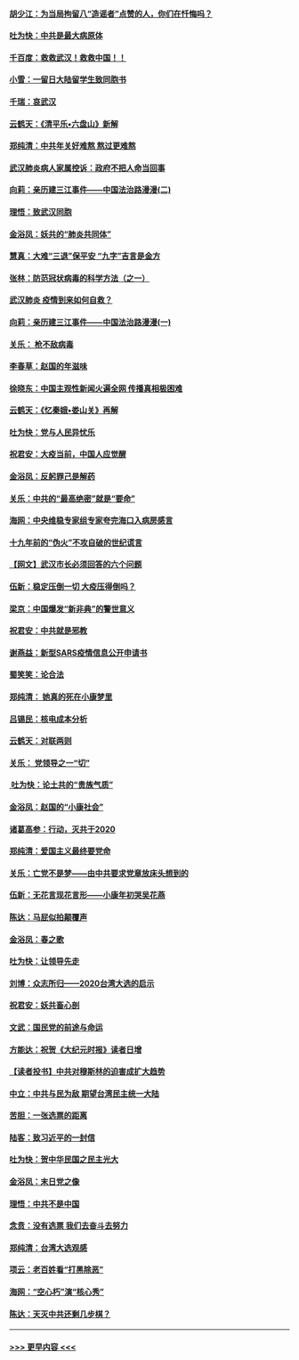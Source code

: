 #### [胡少江：为当局拘留八“造谣者”点赞的人，你们在忏悔吗？](../pages/nsc993/n11836801.md?t=02020611) 
#### [吐为快：中共是最大病原体](../pages/nsc993/n11836748.md?t=02020611) 
#### [千百度：救救武汉！救救中国！！](../pages/nsc993/n11836145.md?t=02020611) 
#### [小雪：一留日大陆留学生致同胞书](../pages/nsc993/n11834624.md?t=02020611) 
#### [千瑞：哀武汉](../pages/nsc993/n11833647.md?t=02020611) 
#### [云鹤天：《清平乐▪六盘山》新解](../pages/nsc993/n11833611.md?t=02020611) 
#### [郑纯清：中共年关好难熬 熬过更难熬](../pages/nsc993/n11833489.md?t=02020611) 
#### [武汉肺炎病人家属控诉：政府不把人命当回事](../pages/nsc993/n11833205.md?t=02020611) 
#### [向莉：亲历建三江事件——中国法治路漫漫(二)](../pages/nsc993/n11829102.md?t=02020611) 
#### [理悟：致武汉同胞](../pages/nsc993/n11831522.md?t=02020611) 
#### [金浴凤：妖共的“肺炎共同体”](../pages/nsc993/n11829448.md?t=02020611) 
#### [慧真：大难“三退”保平安 “九字”吉言是金方](../pages/nsc993/n11829501.md?t=02020611) 
#### [张林：防范冠状病毒的科学方法（之一）](../pages/nsc993/n11828618.md?t=02020611) 
#### [武汉肺炎 疫情到来如何自救？](../pages/nsc993/n11827632.md?t=02020611) 
#### [向莉：亲历建三江事件——中国法治路漫漫(一)](../pages/nsc993/n11827190.md?t=02020611) 
#### [关乐： 枪不敌病毒](../pages/nsc993/n11826746.md?t=02020611) 
#### [李春草：赵国的年滋味](../pages/nsc993/n11826321.md?t=02020611) 
#### [徐晓东：中国主观性新闻火遍全网 传播真相极困难](../pages/nsc993/n11826508.md?t=02020611) 
#### [云鹤天：《忆秦娥▪娄山关》再解](../pages/nsc993/n11824682.md?t=02020611) 
#### [吐为快：党与人民异忧乐](../pages/nsc993/n11824660.md?t=02020611) 
#### [祝君安：大疫当前，中国人应觉醒](../pages/nsc993/n11821946.md?t=02020611) 
#### [金浴凤：反躬罪己是解药](../pages/nsc993/n11820280.md?t=02020611) 
#### [关乐：中共的“最高绝密”就是“要命”](../pages/nsc993/n11816946.md?t=02020611) 
#### [海网：中央维稳专家组专家夸完海口入病房感言](../pages/nsc993/n11815138.md?t=02020611) 
#### [十九年前的“伪火”不攻自破的世纪谎言](../pages/nsc993/n11813238.md?t=02020611) 
#### [【网文】武汉市长必须回答的六个问题](../pages/nsc993/n11813848.md?t=02020611) 
#### [伍新：稳定压倒一切 大疫压得倒吗？](../pages/nsc993/n11812634.md?t=02020611) 
#### [梁京：中国爆发“新非典”的警世意义](../pages/nsc993/n11812554.md?t=02020611) 
#### [祝君安：中共就是邪教](../pages/nsc993/n11812431.md?t=02020611) 
#### [谢燕益：新型SARS疫情信息公开申请书](../pages/nsc993/n11808840.md?t=02020611) 
#### [蜀笑笑：论合法](../pages/nsc993/n11808064.md?t=02020611) 
#### [郑纯清： 她真的死在小康梦里](../pages/nsc993/n11806623.md?t=02020611) 
#### [吕锡民：核电成本分析](../pages/nsc993/n11806284.md?t=02020611) 
#### [云鹤天：对联两则](../pages/nsc993/n11805957.md?t=02020611) 
#### [关乐： 党领导之一“切”](../pages/nsc993/n11804505.md?t=02020611) 
#### [ 吐为快：论土共的“贵族气质”](../pages/nsc993/n11804490.md?t=02020611) 
#### [金浴凤：赵国的“小康社会”](../pages/nsc993/n11804452.md?t=02020611) 
#### [诸葛高参：行动，灭共于2020](../pages/nsc993/n11804120.md?t=02020611) 
#### [郑纯清：爱国主义最终要党命](../pages/nsc993/n11802197.md?t=02020611) 
#### [关乐：亡党不是梦——由中共要求党章放床头想到的](../pages/nsc993/n11802156.md?t=02020611) 
#### [伍新：无花言现花言形——小康年初哭吴花燕](../pages/nsc993/n11800044.md?t=02020611) 
#### [陈达：马屁似拍颠覆声](../pages/nsc993/n11800010.md?t=02020611) 
#### [金浴凤：春之歌](../pages/nsc993/n11797687.md?t=02020611) 
#### [吐为快：让领导先走](../pages/nsc993/n11797512.md?t=02020611) 
#### [刘博：众志所归——2020台湾大选的启示](../pages/nsc993/n11796878.md?t=02020611) 
#### [祝君安：妖共畜心剖](../pages/nsc993/n11794273.md?t=02020611) 
#### [文武：国民党的前途与命运](../pages/nsc993/n11794198.md?t=02020611) 
#### [方能达：祝贺《大纪元时报》读者日增](../pages/nsc993/n11793807.md?t=02020611) 
#### [【读者投书】中共对穆斯林的迫害成扩大趋势](../pages/nsc993/n11791371.md?t=02020611) 
#### [中立：中共与民为敌 期望台湾民主统一大陆](../pages/nsc993/n11790392.md?t=02020611) 
#### [苦胆：一张选票的距离](../pages/nsc993/n11788914.md?t=02020611) 
#### [陆客：致习近平的一封信](../pages/nsc993/n11788867.md?t=02020611) 
#### [吐为快：贺中华民国之民主光大](../pages/nsc993/n11788618.md?t=02020611) 
#### [金浴凤：末日党之像](../pages/nsc993/n11787475.md?t=02020611) 
#### [理悟：中共不是中国](../pages/nsc993/n11787463.md?t=02020611) 
#### [念贲：没有选票  我们去奋斗去努力](../pages/nsc993/n11787398.md?t=02020611) 
#### [郑纯清：台湾大选观感](../pages/nsc993/n11786210.md?t=02020611) 
#### [项云：老百姓看“打黑除恶”](../pages/nsc993/n11785398.md?t=02020611) 
#### [海网：“空心朽”演“核心秀”](../pages/nsc993/n11783874.md?t=02020611) 
#### [陈达：天灭中共还剩几步棋？](../pages/nsc993/n11783719.md?t=02020611) 

----
#### [ >>> 更早内容 <<< ](../indexes/nsc993-earlier.md)

